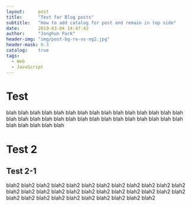 ```yaml
---
layout:     post
title:      "Test for Blog posts"
subtitle:   "How to add catalog for post and remain in top side"
date:       2019-03-04 14:47:42
author:     "Jonghun Park"
header-img: "img/post-bg-re-vs-ng2.jpg"
header-mask: 0.3
catalog:    true
tags:
  - Web
  - JavaScript
---
```


# Test

blah blah blah blah blah blah blah blah blah blah blah blah blah blah blah blah blah blah blah blah blah blah blah blah blah blah blah blah blah blah blah blah blah blah blah 

# Test 2

## Test 2-1

blah2 blah2 blah2 blah2 blah2 blah2 blah2 blah2 blah2 blah2 blah2 blah2 blah2 blah2 blah2 blah2 blah2 blah2 blah2 blah2 blah2 blah2 blah2 blah2 blah2 blah2 blah2 blah2 blah2 blah2 blah2 blah2 blah2 blah2 
